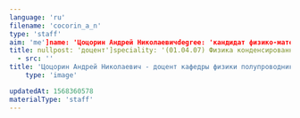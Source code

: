 ```yaml
---
language: 'ru'
filename: 'cocorin_a_n'
type: 'staff'
aim: 'me']name: 'Цоцорин Андрей Николаевичdegree: 'кандидат физико-математических наук'
title: nullpost: 'доцент']speciality: '(01.04.07) Физика конденсированного состоянияcontacts: []avatar:
  - src: ''
title: 'Цоцорин Андрей Николаевич - доцент кафедры физики полупроводников и микроэлектроники'
    type: 'image'

updatedAt: 1568360578
materialType: 'staff'
---
```


